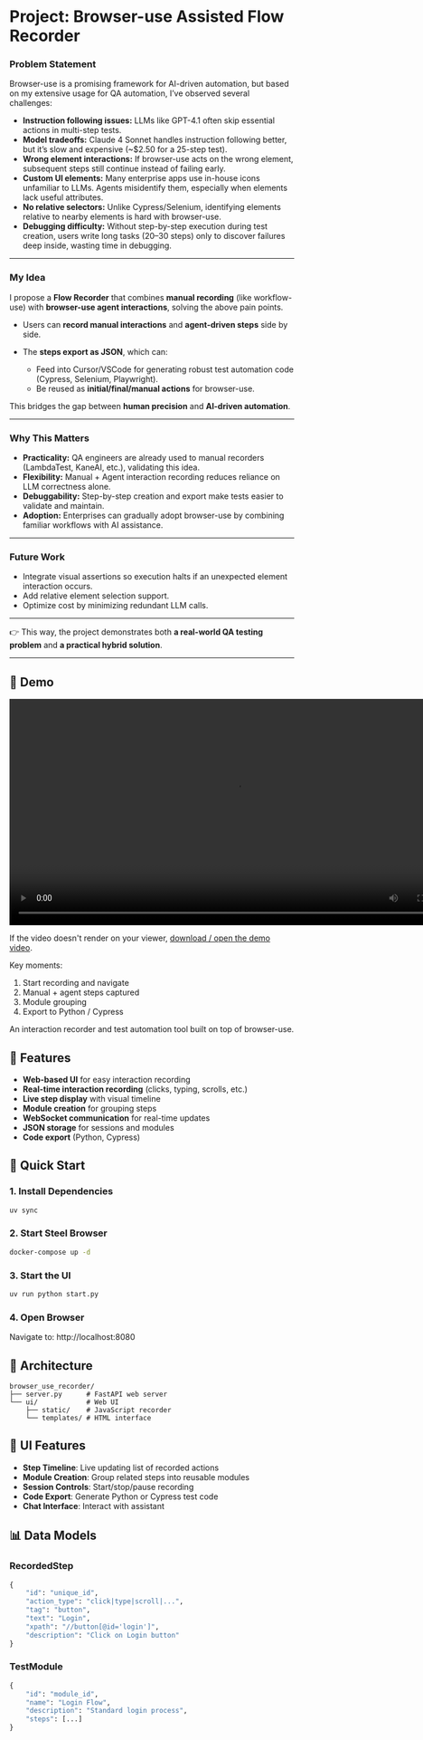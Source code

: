 # Project: **Browser-use Assisted Flow Recorder**

### Problem Statement

Browser-use is a promising framework for AI-driven automation, but based on my extensive usage for QA automation, I’ve observed several challenges:

* **Instruction following issues:** LLMs like GPT-4.1 often skip essential actions in multi-step tests.
* **Model tradeoffs:** Claude 4 Sonnet handles instruction following better, but it’s slow and expensive (\~\$2.50 for a 25-step test).
* **Wrong element interactions:** If browser-use acts on the wrong element, subsequent steps still continue instead of failing early.
* **Custom UI elements:** Many enterprise apps use in-house icons unfamiliar to LLMs. Agents misidentify them, especially when elements lack useful attributes.
* **No relative selectors:** Unlike Cypress/Selenium, identifying elements relative to nearby elements is hard with browser-use.
* **Debugging difficulty:** Without step-by-step execution during test creation, users write long tasks (20–30 steps) only to discover failures deep inside, wasting time in debugging.

---

### My Idea

I propose a **Flow Recorder** that combines **manual recording** (like workflow-use) with **browser-use agent interactions**, solving the above pain points.

* Users can **record manual interactions** and **agent-driven steps** side by side.
* The **steps export as JSON**, which can:

  * Feed into Cursor/VSCode for generating robust test automation code (Cypress, Selenium, Playwright).
  * Be reused as **initial/final/manual actions** for browser-use.

This bridges the gap between **human precision** and **AI-driven automation**.

---

### Why This Matters

* **Practicality:** QA engineers are already used to manual recorders (LambdaTest, KaneAI, etc.), validating this idea.
* **Flexibility:** Manual + Agent interaction recording reduces reliance on LLM correctness alone.
* **Debuggability:** Step-by-step creation and export make tests easier to validate and maintain.
* **Adoption:** Enterprises can gradually adopt browser-use by combining familiar workflows with AI assistance.

---

### Future Work

* Integrate visual assertions so execution halts if an unexpected element interaction occurs.
* Add relative element selection support.
* Optimize cost by minimizing redundant LLM calls.

---

👉 This way, the project demonstrates both **a real-world QA testing problem** and **a practical hybrid solution**.

---


## 🎥 Demo

<video src="demo.mp4" controls width="800" title="Flow Recorder Demo"></video>

If the video doesn't render on your viewer, [download / open the demo video](./demo.mp4).

Key moments:
1. Start recording and navigate
2. Manual + agent steps captured
3. Module grouping
4. Export to Python / Cypress


An interaction recorder and test automation tool built on top of browser-use.

## 🎯 Features

- **Web-based UI** for easy interaction recording
- **Real-time interaction recording** (clicks, typing, scrolls, etc.)
- **Live step display** with visual timeline
- **Module creation** for grouping steps
- **WebSocket communication** for real-time updates
- **JSON storage** for sessions and modules
- **Code export** (Python, Cypress)

## 🚀 Quick Start

### 1. Install Dependencies
```bash
uv sync
```

### 2. Start Steel Browser
```bash
docker-compose up -d
```

### 3. Start the UI
```bash
uv run python start.py
```

### 4. Open Browser
Navigate to: http://localhost:8080

## 📁 Architecture

```
browser_use_recorder/
├── server.py      # FastAPI web server
└── ui/            # Web UI
    ├── static/    # JavaScript recorder
    └── templates/ # HTML interface
```

## 🎨 UI Features

- **Step Timeline**: Live updating list of recorded actions
- **Module Creation**: Group related steps into reusable modules  
- **Session Controls**: Start/stop/pause recording
- **Code Export**: Generate Python or Cypress test code
- **Chat Interface**: Interact with assistant

## 📊 Data Models

### RecordedStep
```python
{
    "id": "unique_id",
    "action_type": "click|type|scroll|...",
    "tag": "button", 
    "text": "Login",
    "xpath": "//button[@id='login']",
    "description": "Click on Login button"
}
```

### TestModule
```python
{
    "id": "module_id",
    "name": "Login Flow", 
    "description": "Standard login process",
    "steps": [...]
}
```
